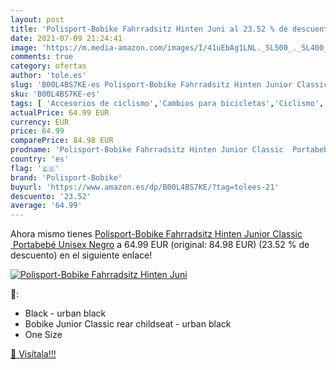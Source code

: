 ```yaml
---
layout: post
title: 'Polisport-Bobike Fahrradsitz Hinten Juni al 23.52 % de descuento'
date: 2021-07-09 21:24:41
image: 'https://m.media-amazon.com/images/I/41uEbAg1LNL._SL500_._SL400_.jpg'
comments: true
category: ofertas
author: 'tole.es'
slug: 'B00L4BS7KE-es Polisport-Bobike Fahrradsitz Hinten Junior Classic...'
sku: 'B00L4BS7KE-es'
tags: [ 'Accesorios de ciclismo','Cambios para bicicletas','Ciclismo','Componentes y repuestos para bicicletas','Deportes y aire libre','Ropa y equipo para deportes','Sillas de bicicletas para niños','polisport-bobike','portabebé', ]
actualPrice: 64.99 EUR
currency: EUR
price: 64.99
comparePrice: 84.98 EUR
prodname: 'Polisport-Bobike Fahrradsitz Hinten Junior Classic  Portabebé  Unisex  Negro'
country: 'es'
flag: '🇪🇸'
brand: 'Polisport-Bobike'
buyurl: 'https://www.amazon.es/dp/B00L4BS7KE/?tag=tolees-21'
descuento: '23.52'
average: '64.99'
---
```


Ahora mismo tienes [Polisport-Bobike Fahrradsitz Hinten Junior Classic  Portabebé  Unisex  Negro](https://www.amazon.es/dp/B00L4BS7KE/?tag=tolees-21) a 64.99 EUR (original: 84.98 EUR) (23.52 %  de descuento) en el siguiente enlace!

[![Polisport-Bobike Fahrradsitz Hinten Juni](https://m.media-amazon.com/images/I/41uEbAg1LNL._SL500_._SL400_.jpg)](https://www.amazon.es/dp/B00L4BS7KE/?tag=tolees-21)

🔎:

- Black - urban black
- Bobike Junior Classic rear childseat - urban black
- One Size

[🛒 Visítala!!!](https://www.amazon.es/dp/B00L4BS7KE/?tag=tolees-21)
